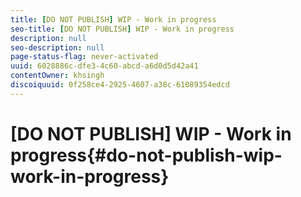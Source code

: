 ```yaml
---
title: [DO NOT PUBLISH] WIP - Work in progress
seo-title: [DO NOT PUBLISH] WIP - Work in progress
description: null
seo-description: null
page-status-flag: never-activated
uuid: 6028886c-dfe3-4c60-abcd-a6d0d5d42a41
contentOwner: khsingh
discoiquuid: 0f258ce4-2925-4607-a38c-61089354edcd
---
```


# [DO NOT PUBLISH] WIP - Work in progress{#do-not-publish-wip-work-in-progress}

